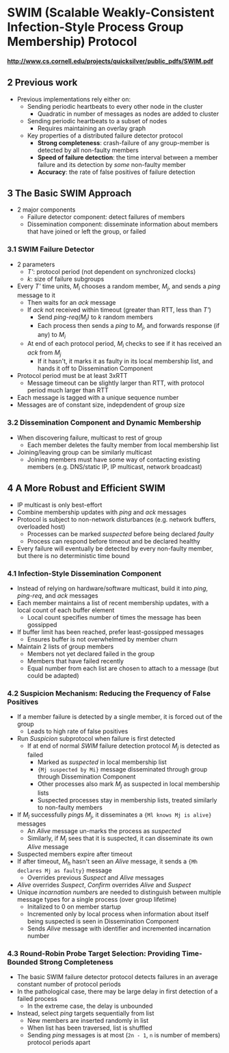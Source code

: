 # SWIM (Scalable Weakly-Consistent Infection-Style Process Group Membership) Protocol

#### http://www.cs.cornell.edu/projects/quicksilver/public_pdfs/SWIM.pdf

## 2 Previous work
- Previous implementations rely either on:
  - Sending periodic heartbeats to every other node in the cluster
    - Quadratic in number of messages as nodes are added to cluster
  - Sending periodic heartbeats to a subset of nodes
    - Requires maintaining an overlay graph
  - Key properties of a distributed failure detector protocol
    - **Strong completeness**: crash-failure of any group-member is detected by all non-faulty members
    - **Speed of failure detection**: the time interval between a member failure and its detection by *some* non-faulty member
    - **Accuracy**: the rate of false positives of failure detection
## 3 The Basic SWIM Approach
- 2 major components
  - Failure detector component: detect failures of members
  - Dissemination component: disseminate information about members that have joined or left the group, or failed
### 3.1 SWIM Failure Detector
- 2 parameters
  - *T'*: protocol period (not dependent on synchronized clocks)
  - *k*: size of failure subgroups
- Every *T'* time units, *M<sub>i</sub>* chooses a random member, *M<sub>j</sub>*, and sends a *ping* message to it
  - Then waits for an *ack* message
  - If *ack* not received within timeout (greater than RTT, less than *T'*)
    - Send *ping-req(*M<sub>j</sub>*)* to *k* random members
    - Each process then sends a *ping* to *M<sub>j</sub>*, and forwards response (if any) to *M<sub>i</sub>*
  - At end of each protocol period, *M<sub>i</sub>* checks to see if it has received an *ack* from *M<sub>j</sub>*
    - If it hasn't, it marks it as faulty in its local membership list, and hands it off to Dissemination Component
- Protocol period must be at least 3xRTT
  - Message timeout can be slightly larger than RTT, with protocol period much larger than RTT
- Each message is tagged with a unique sequence number
- Messages are of constant size, indepdendent of group size
### 3.2 Dissemination Component and Dynamic Membership
- When discovering failure, multicast to rest of group
  - Each member deletes the faulty member from local membership list
- Joining/leaving group can be similarly multicast
  - Joining members must have some way of contacting existing members (e.g. DNS/static IP, IP multicast, network broadcast)
## 4 A More Robust and Efficient SWIM
- IP multicast is only best-effort
- Combine membership updates with *ping* and *ack* messages
- Protocol is subject to non-network disturbances (e.g. network buffers, overloaded host)
  - Processes can be marked *suspected* before being declared *faulty*
  - Process can respond before timeout and be declared healthy
- Every failure will eventually be detected by every non-faulty member, but there is no deterministic time bound
### 4.1 Infection-Style Dissemination Component
- Instead of relying on hardware/software multicast, build it into *ping*, *ping-req*, and *ack* messages
- Each member maintains a list of recent membership updates, with a local count of each buffer element
  - Local count specifies number of times the message has been gossipped
- If buffer limit has been reached, prefer least-gossipped messages
  - Ensures buffer is not overwhelmed by member churn
- Maintain 2 lists of group members
  - Members not yet declared failed in the group
  - Members that have failed recently
  - Equal number from each list are chosen to attach to a message (but could be adapted)
### 4.2 Suspicion Mechanism: Reducing the Frequency of False Positives
- If a member failure is detected by a single member, it is forced out of the group
  - Leads to high rate of false positives
- Run *Suspicion* subprotocol when failure is first detected
  - If at end of normal *SWIM* failure detection protocol *M<sub>j</sub>* is detected as failed
    - Marked as *suspected* in local membership list
    - `{Mj suspected by Mi}` message disseminated through group through Dissemination Component
    - Other processes also mark *M<sub>j</sub>* as suspected in local membership lists
    - Suspected processes stay in membership lists, treated similarly to non-faulty members
- If *M<sub>l</sub>* successfully *ping*s *M<sub>j</sub>*, it disseminates a `{Ml knows Mj is alive}` messages
  - An *Alive* message un-marks the process as *suspected*
  - Similarly, if *M<sub>j</sub>* sees that it is suspected, it can disseminate its own *Alive* message
- Suspected members expire after timeout
- If after timeout, *M<sub>h</sub>* hasn't seen an *Alive* message, it sends a `{Mh declares Mj as faulty}` message
  - Overrides previous *Suspect* and *Alive* messages
- *Alive* overrides *Suspect*, *Confirm* overrides *Alive* and *Suspect*
- Unique *incarnation number*s are needed to distinguish between multiple message types for a single process (over group lifetime)
  - Initalized to 0 on member startup
  - Incremented only by local process when information about itself being suspected is seen in Dissemination Component
  - Sends *Alive* message with identifier and incremented incarnation number
### 4.3 Round-Robin Probe Target Selection: Providing Time-Bounded Strong Completeness
- The basic SWIM failure detector protocol detects failures in an average constant number of protocol periods
- In the pathological case, there may be large delay in first detection of a failed process
  - In the extreme case, the delay is unbounded
- Instead, select *ping* targets sequentially from list
  - New members are inserted randomly in list
  - When list has been traversed, list is shuffled
  - Sending *ping* messages is at most (`2n - 1`, `n` is number of members) protocol periods apart
